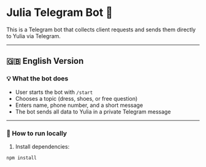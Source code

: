 # Julia Telegram Bot 🤖

This is a Telegram bot that collects client requests and sends them directly to Yulia via Telegram.

---

## 🇬🇧 English Version

### 💡 What the bot does

- User starts the bot with `/start`
- Chooses a topic (dress, shoes, or free question)
- Enters name, phone number, and a short message
- The bot sends all data to Yulia in a private Telegram message

---

### 🚀 How to run locally

1. Install dependencies:
```bash
npm install
